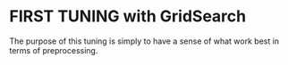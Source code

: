 # FIRST TUNING with GridSearch

The purpose of this tuning is simply to have a sense of what work best in terms of preprocessing.